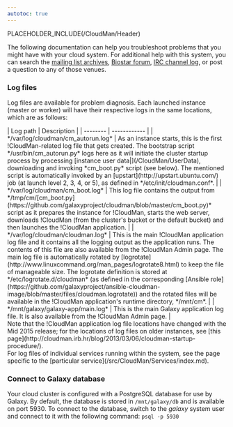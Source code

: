 ```yaml
---
autotoc: true
---
```

PLACEHOLDER_INCLUDE(/CloudMan/Header)
<br />

<div class='right'></div>

The following documentation can help you troubleshoot problems that you might have with your cloud system.
For additional help with this system, you can search the [mailing list archives](http://dev.list.galaxyproject.org/), [Biostar forum](https://biostar.usegalaxy.org/), [IRC channel log](https://botbot.me/freenode/galaxyproject/), or post a question to any of those venues.

### Log files
Log files are available for problem diagnosis. Each launched instance (master or worker) will have their respective logs in the same locations, which are as follows:
<div class='center'>
| Log path |  Description  | 
| -------- | ------------ | 
| */var/log/cloudman/cm_autorun.log* |  As an instance starts, this is the first !CloudMan-related log file that gets created. The bootstrap script */usr/bin/cm_autorun.py* logs here as it will initiate the cluster startup process by processing [instance user data|](/CloudMan/UserData), downloading and invoking *cm_boot.py* script (see below). The mentioned script is automatically invoked by an [upstart](http://upstart.ubuntu.com/) job (at launch level 2, 3, 4, or 5), as defined in */etc/init/cloudman.conf*.  | 
| */var/log/cloudman/cm_boot.log* |  This log file contains the output from */tmp/cm/[cm_boot.py](https://github.com/galaxyproject/cloudman/blob/master/cm_boot.py)* script as it prepares the instance for !CloudMan, starts the web server, downloads !CloudMan (from the cluster's bucket or the default bucket) and then launches the !CloudMan application.  | 
| */var/log/cloudman/cloudman.log* |  This is the main !CloudMan application log file and it contains all the logging output as the application runs. The contents of this file are also available from the !CloudMan Admin page. The main log file is automatically rotated by [logrotate](http://www.linuxcommand.org/man_pages/logrotate8.html) to keep the file of manageable size. The logrotate definition is stored at */etc/logrotate.d/cloudman* (as defined in the corresponding [Ansible role](https://github.com/galaxyproject/ansible-cloudman-image/blob/master/files/cloudman.logrotate)) and the rotated files will be available in the !CloudMan application's runtime directory, */mnt/cm*.  | 
| */mnt/galaxy/galaxy-app/main.log* |  This is the main Galaxy application log file. It is also available from the !CloudMan Admin page.  | 
</div>
Note that the !CloudMan application log file locations have changed with the Mid 2015 release; for the locations of log files on older instances, see [this page](http://cloudman.irb.hr/blog/2013/03/06/cloudman-startup-procedure/).<br />
For log files of individual services running within the system, see the page specific to the [particular service](/src/CloudMan/Services/index.md). 

### Connect to Galaxy database
Your cloud cluster is configured with a PostgreSQL database for use by Galaxy. By default, the database is stored in `/mnt/galaxy/db` and is available on port 5930. To connect to the database, switch to the *galaxy* system user and connect to it with the following command: `psql -p 5930`
